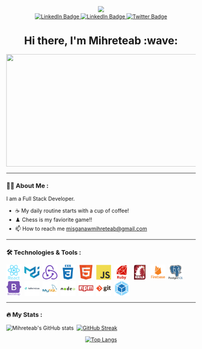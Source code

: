 <div id="header" align="center">
  <img src="https://media.giphy.com/media/M9gbBd9nbDrOTu1Mqx/giphy.gif" width="100"/>
</div>



<div id="badges" align="center">
  <a href="https://www.linkedin.com/in/mihreteabaride/">
    <img src="https://img.shields.io/badge/LinkedIn-blue?style=for-the-badge&logo=linkedin&logoColor=white" alt="LinkedIn Badge"/>
  </a>
  <a href="https://angel.co/u/mre55">
    <img src="https://img.shields.io/badge/AngelList-white?style=for-the-badge&logo=angelList&logoColor=black" alt="LinkedIn Badge"/>
  </a>
  <a href="https://twitter.com/MreMisganaw">
    <img src="https://img.shields.io/badge/Twitter-blue?style=for-the-badge&logo=twitter&logoColor=white" alt="Twitter Badge"/>
  </a>
</div>

<div align="center">
  <h1>
    Hi there, I'm Mihreteab :wave:
  </h1>
</div>

<div align="center">
  <img src="https://media.giphy.com/media/dWesBcTLavkZuG35MI/giphy.gif" width="600" height="300"/>
</div>

---

### :technologist: About Me :

I am a Full Stack Developer.
- :coffee: My daily routine starts with a cup of coffee!
- :chess_pawn: Chess is my faviorite game!!
- 📫 How to reach me misganawmihreteab@gmail.com

---

### :hammer_and_wrench: Technologies & Tools :

<div>
  <img src="https://github.com/devicons/devicon/blob/master/icons/react/react-original-wordmark.svg" title="React" alt="React" width="40" height="40"/>&nbsp;
  <img src="https://github.com/devicons/devicon/blob/master/icons/materialui/materialui-original.svg" title="Material UI" alt="Material UI" width="40" height="40"/>&nbsp;
  <img src="https://github.com/devicons/devicon/blob/master/icons/redux/redux-original.svg" title="Redux" alt="Redux " width="40" height="40"/>&nbsp;
  <img src="https://github.com/devicons/devicon/blob/master/icons/css3/css3-plain-wordmark.svg"  title="CSS3" alt="CSS" width="40" height="40"/>&nbsp;
  <img src="https://github.com/devicons/devicon/blob/master/icons/html5/html5-original.svg" title="HTML5" alt="HTML" width="40" height="40"/>&nbsp;
  <img src="https://github.com/devicons/devicon/blob/master/icons/javascript/javascript-original.svg" title="JavaScript" alt="JavaScript" width="40" height="40"/>&nbsp;
  <img src="https://github.com/devicons/devicon/blob/master/icons/ruby/ruby-plain-wordmark.svg" title="Ruby" alt="ruby" width="40" height="40"/>&nbsp;
  <img src="https://github.com/devicons/devicon/blob/master/icons/rails/rails-original-wordmark.svg" title="Ruby on Rails" alt="Rails" width="40" height="40"/>&nbsp;
  <img src="https://github.com/devicons/devicon/blob/master/icons/firebase/firebase-plain-wordmark.svg" title="Firebase" alt="Firebase" width="40" height="40"/>&nbsp;
  <img src="https://github.com/devicons/devicon/blob/master/icons/postgresql/postgresql-original-wordmark.svg" title="Postgresql" **alt="postgresql" width="40" height="40"/>&nbsp;
  <img src="https://github.com/devicons/devicon/blob/master/icons/bootstrap/bootstrap-plain-wordmark.svg" title="Bootstrap" alt="bootstrap" width="40" height="40"/>&nbsp;
  <img src="https://github.com/devicons/devicon/blob/master/icons/tailwindcss/tailwindcss-original-wordmark.svg" title="Tailwind CSS" alt="tailwindcss" width="40" height="40"/>&nbsp;
  <img src="https://github.com/devicons/devicon/blob/master/icons/mysql/mysql-original-wordmark.svg" title="MySQL"  alt="MySQL" width="40" height="40"/>&nbsp;
  <img src="https://github.com/devicons/devicon/blob/master/icons/nodejs/nodejs-original-wordmark.svg" title="NodeJS" alt="NodeJS" width="40" height="40"/>&nbsp;
  <img src="https://github.com/devicons/devicon/blob/master/icons/npm/npm-original-wordmark.svg" title="NPM" alt="npm" width="40" height="40"/>&nbsp;
  <img src="https://github.com/devicons/devicon/blob/master/icons/git/git-original-wordmark.svg" title="Git" **alt="Git" width="40" height="40"/>&nbsp;
  <img src="https://github.com/devicons/devicon/blob/master/icons/webpack/webpack-original.svg" title="WebPack" **alt="webpack" width="40" height="40"/>&nbsp;
</div>

---

### :fire: My Stats :

<div align-items: flex-start>
  
![Mihreteab's GitHub stats](https://github-readme-stats.vercel.app/api?username=mre55&show_icons=true&theme=radical)&nbsp;
[![GitHub Streak](http://github-readme-streak-stats.herokuapp.com?user=mre55&theme=radical&background=000000)](https://git.io/streak-stats) 

</div>

<div align="center">

[![Top Langs](https://github-readme-stats.vercel.app/api/top-langs/?username=mre55&theme=radical&layout=compact)](https://github.com/mre55/github-readme-stats)

</div>


<div align="center">
   <img src="https://komarev.com/ghpvc/?username=mre55&style=flat-square&color=blue" alt=""/>
</div>

